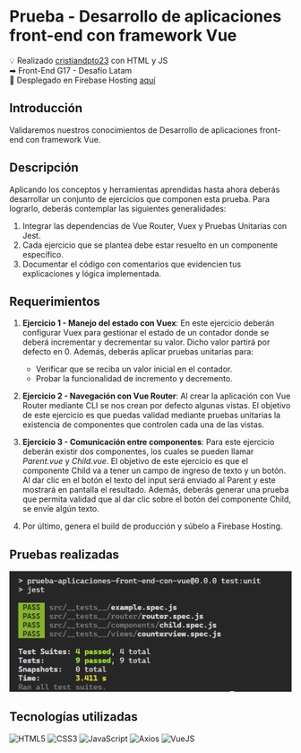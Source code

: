# Prueba - Desarrollo de aplicaciones front-end con framework Vue

💡 Realizado [cristiandpto23](https://github.com/cristiandpto23) con HTML y JS<br>
➡ Front-End G17 - Desafío Latam<br>
🔗 Desplegado en Firebase Hosting [aquí](https://portfolio-d6714.web.app/)<br>

## Introducción

Validaremos nuestros conocimientos de Desarrollo de aplicaciones front-end con framework Vue.

## Descripción

Aplicando los conceptos y herramientas aprendidas hasta ahora deberás desarrollar un conjunto de ejercicios que componen esta prueba. Para lograrlo, deberás contemplar las siguientes generalidades:

1. Integrar las dependencias de Vue Router, Vuex y Pruebas Unitarias con Jest.
2. Cada ejercicio que se plantea debe estar resuelto en un componente específico.
3. Documentar el código con comentarios que evidencien tus explicaciones y lógica implementada.

## Requerimientos

1. **Ejercicio 1 - Manejo del estado con Vuex**: En este ejercicio deberán configurar Vuex para gestionar el estado de un contador donde se deberá incrementar y decrementar su valor. Dicho valor partirá por defecto en 0. Además, deberás aplicar pruebas unitarias para:

    - Verificar que se reciba un valor inicial en el contador.
    - Probar la funcionalidad de incremento y decremento.

2. **Ejercicio 2 - Navegación con Vue Router**: Al crear la aplicación con Vue Router mediante CLI se nos crean por defecto algunas vistas. El objetivo de este ejercicio es que puedas validad mediante pruebas unitarias la existencia de componentes que controlen cada una de las vistas.

3. **Ejercicio 3 - Comunicación entre componentes**: Para este ejercicio deberán existir dos componentes, los cuales se pueden llamar _Parent.vue_ y _Child.vue_. El objetivo de este ejercicio es que el componente Child va a tener un campo de ingreso de texto y un botón. Al dar clic en el botón el texto del input será enviado al Parent y este mostrará en pantalla el resultado. Además, deberás generar una prueba que permita validad que al dar clic sobre el botón del componente Child, se envíe algún texto.

4. Por último, genera el build de producción y súbelo a Firebase Hosting.

## Pruebas realizadas

<div><img src="./src/assets/img/image.png"></div>

## Tecnologías utilizadas

![HTML5](https://img.shields.io/badge/HTML5-E34F26?style=for-the-badge&logo=html5&logoColor=white) ![CSS3](https://img.shields.io/badge/CSS3-1572B6?style=for-the-badge&logo=css3&logoColor=white) ![JavaScript](https://img.shields.io/badge/JavaScript-323330?style=for-the-badge&logo=javascript&logoColor=F7DF1E) ![Axios](https://img.shields.io/badge/axios-671ddf?&style=for-the-badge&logo=axios&logoColor=white) ![VueJS](https://img.shields.io/badge/Vue%20js-35495E?style=for-the-badge&logo=vuedotjs&logoColor=4FC08D)